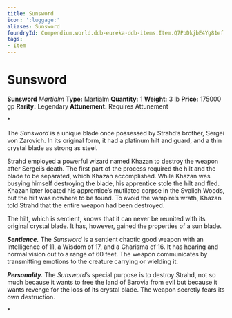 ```yaml
---
title: Sunsword
icon: ':luggage:'
aliases: Sunsword
foundryId: Compendium.world.ddb-eureka-ddb-items.Item.Q7PbDkjbE4Yg81ef
tags:
- Item
---
```


# Sunsword

**Sunsword**
_Martialm_
**Type:** Martialm
**Quantity:** 1
**Weight:** 3 lb
**Price:** 175000 gp
**Rarity:** Legendary
**Attunement:** Requires Attunement

*<p>The *Sunsword* is a unique blade once possessed by Strahd’s brother, Sergei von Zarovich. In its original form, it had a platinum hilt and guard, and a thin crystal blade as strong as steel.

Strahd employed a powerful wizard named Khazan to destroy the weapon after Sergei’s death. The first part of the process required the hilt and the blade to be separated, which Khazan accomplished. While Khazan was busying himself destroying the blade, his apprentice stole the hilt and fled. Khazan later located his apprentice’s mutilated corpse in the Svalich Woods, but the hilt was nowhere to be found. To avoid the vampire’s wrath, Khazan told Strahd that the entire weapon had been destroyed.

The hilt, which is sentient, knows that it can never be reunited with its original crystal blade. It has, however, gained the properties of a sun blade.

***Sentience.*** The *Sunsword* is a sentient chaotic good weapon with an Intelligence of 11, a Wisdom of 17, and a Charisma of 16. It has hearing and normal vision out to a range of 60 feet. The weapon communicates by transmitting emotions to the creature carrying or wielding it.

***Personality.*** The *Sunsword*’s special purpose is to destroy Strahd, not so much because it wants to free the land of Barovia from evil but because it wants revenge for the loss of its crystal blade. The weapon secretly fears its own destruction.</p>*